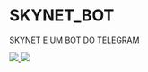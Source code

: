 # SKYNET_BOT
SKYNET E UM BOT DO TELEGRAM


<a href="https://www.movie-infos.net/forum/wcf/images/avatars/24/2990-2490525f8a4c92a8fef07c1d798a7f876c00adc7-128.png">
  <img src="https://www.movie-infos.net/forum/wcf/images/avatars/24/2990-2490525f8a4c92a8fef07c1d798a7f876c00adc7-128.png" />
</a>



<a href="http://i.imgur.com/akXRi13.png">
  <img src="http://imgur.com/akXRi13l.png" />
</a>
